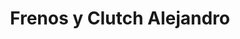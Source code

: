 ---
title: "Frenos y Clutch Alejandro"
url: /santa-tecla/frenos-y-clutch-alejandro/
shop: Autowerkstatt
---